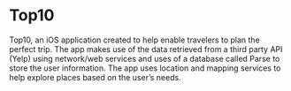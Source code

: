 # Top10
Top10, an iOS application created to help enable travelers to plan the perfect trip. The app makes use of the data retrieved from a third party API (Yelp) using network/web services and uses of a database called Parse to store the user information. The app uses location and mapping services to help explore places based on the user’s needs.
